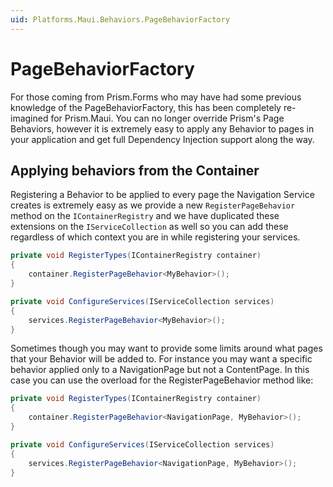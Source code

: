 ```yaml
---
uid: Platforms.Maui.Behaviors.PageBehaviorFactory
---
```


# PageBehaviorFactory

For those coming from Prism.Forms who may have had some previous knowledge of the PageBehaviorFactory, this has been completely re-imagined for Prism.Maui. You can no longer override Prism's Page Behaviors, however it is extremely easy to apply any Behavior to pages in your application and get full Dependency Injection support along the way.

## Applying behaviors from the Container

Registering a Behavior to be applied to every page the Navigation Service creates is extremely easy as we provide a new `RegisterPageBehavior` method on the `IContainerRegistry` and we have duplicated these extensions on the `IServiceCollection` as well so you can add these regardless of which context you are in while registering your services.

```cs
private void RegisterTypes(IContainerRegistry container)
{
    container.RegisterPageBehavior<MyBehavior>();
}

private void ConfigureServices(IServiceCollection services)
{
    services.RegisterPageBehavior<MyBehavior>();
}
```

Sometimes though you may want to provide some limits around what pages that your Behavior will be added to. For instance you may want a specific behavior applied only to a NavigationPage but not a ContentPage. In this case you can use the overload for the RegisterPageBehavior method like:

```cs
private void RegisterTypes(IContainerRegistry container)
{
    container.RegisterPageBehavior<NavigationPage, MyBehavior>();
}

private void ConfigureServices(IServiceCollection services)
{
    services.RegisterPageBehavior<NavigationPage, MyBehavior>();
}
```